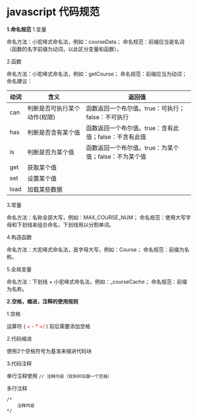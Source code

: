 # javascript 代码规范


**1.命名规范**
1.变量

命名方法：小驼峰式命名法，例如：courseData；
命名规范：前缀应当是名词（函数的名字前缀为动词，以此区分变量和函数）。

2.函数

命名方法：小驼峰式命名法，例如：getCourse；
命名规范：前缀应当为动词；
命名建议：

|动词     |含义     |返回值     |
| --- | --- | --- |
|can     |判断是否可执行某个动作(权限)     |函数返回一个布尔值。true：可执行；false：不可执行    |
|has     |判断是否含有某个值     |函数返回一个布尔值。true：含有此值；false：不含有此值     |
|is     |判断是否为某个值     |函数返回一个布尔值。true：为某个值；false：不为某个值        |
|get     |获取某个值     |     |
|set     |设置某个值     |     |
|load     |加载某些数据     |     |


3.常量

命名方法：名称全部大写，例如：MAX_COURSE_NUM；
命名规范：使用大写字母和下划线来组合命名，下划线用以分割单词。

4.构造函数

命名方法：大驼峰式命名法，首字母大写，例如：Course；
命名规范：前缀为名称。

5.全局变量

命名方法：下划线 + 小驼峰式命名法，例如：_courseCache；
命名规范：前缀为名称。

**2.空格，缩进，注释的使用规则**

1.空格

运算符 ( <span style="color: red"> + - * =/ </span>) 前后需要添加空格

2.代码缩进

使用2个空格符号为基准来缩进代码块

3.代码注释

单行注释使用 ```// 注释内容（双斜杆后跟一个空格）```

多行注释
```
/*
	注释内容
*/
```
